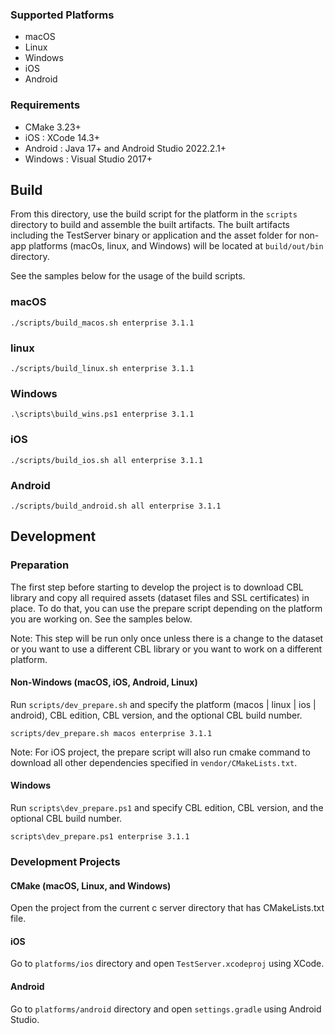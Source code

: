 ### Supported Platforms

* macOS
* Linux
* Windows
* iOS
* Android 

### Requirements

* CMake 3.23+
* iOS : XCode 14.3+
* Android : Java 17+ and Android Studio 2022.2.1+
* Windows : Visual Studio 2017+

## Build

From this directory, use the build script for the platform in the `scripts` directory to build and assemble the 
built artifacts. The built artifacts including the TestServer binary or application and the asset folder 
for non-app platforms (macOs, linux, and Windows) will be located at `build/out/bin` directory. 

See the samples below for the usage of the build scripts.

### macOS

```
./scripts/build_macos.sh enterprise 3.1.1
```

### linux

```
./scripts/build_linux.sh enterprise 3.1.1
```

### Windows

```
.\scripts\build_wins.ps1 enterprise 3.1.1
```

### iOS

```
./scripts/build_ios.sh all enterprise 3.1.1
```

### Android

```
./scripts/build_android.sh all enterprise 3.1.1
```

## Development

### Preparation

The first step before starting to develop the project is to download CBL library and copy all required
assets (dataset files and SSL certificates) in place. To do that, you can use the prepare script
depending on the platform you are working on. See the samples below.

Note: This step will be run only once unless there is a change
to the dataset or you want to use a different CBL library or you want to work on a different platform.

#### Non-Windows (macOS, iOS, Android, Linux)

Run `scripts/dev_prepare.sh` and specify the platform (macos | linux | ios | android), CBL edition, CBL version,
and the optional CBL build number.

```
scripts/dev_prepare.sh macos enterprise 3.1.1
```

Note: For iOS project, the prepare script will also run cmake command to download all other dependencies specified in
`vendor/CMakeLists.txt`. 

#### Windows

Run `scripts\dev_prepare.ps1` and specify CBL edition, CBL version, and the optional CBL build number.

```
scripts\dev_prepare.ps1 enterprise 3.1.1
```

### Development Projects

#### CMake (macOS, Linux, and Windows)

Open the project from the current c server directory that has CMakeLists.txt file.

#### iOS

Go to `platforms/ios` directory and open `TestServer.xcodeproj` using XCode.

#### Android

Go to `platforms/android` directory and open `settings.gradle` using Android Studio.
